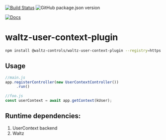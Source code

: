 [![Build Status](https://travis-ci.org/waltz-controls/waltz-user-context-plugin.svg?branch=master)](https://travis-ci.org/waltz-controls/waltz-user-context-plugin)
![GitHub package.json version](https://img.shields.io/github/package-json/v/waltz-controls/waltz-user-context-plugin)

[![Docs](https://img.shields.io/badge/Docs-Generated-green.svg)](https://waltz-controls.github.io/waltz-user-context-plugin/)


# waltz-user-context-plugin

```bash
npm install @waltz-controls/waltz-user-context-plugin --registry=https://npm.pkg.github.com/waltz-controls
```

## Usage

```js
//main.js
app.registerController(new UserContextController())
     .run()
     
//foo.js
const userContext = await app.getContext(kUser);
```


## Runtime dependencies:

1. UserContext backend
2. Waltz
